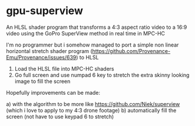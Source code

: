 # gpu-superview
An HLSL shader program that transforms a 4:3 aspect ratio video to a 16:9 video using the GoPro SuperView method in real time in MPC-HC

I'm no programmer but i somehow managed to port a simple non linear horizontal stretch shader program (https://github.com/Provenance-Emu/Provenance/issues/639) to HLSL


1. Load the HLSL file into MPC-HC shaders
2. Go full screen and use numpad 6 key to stretch the extra skinny looking image to fill the screen

Hopefully improvements can be made:

  a) with the algorithm to be more like https://github.com/Niek/superview (which i love to apply to my 4:3 drone footage)
  b) automatically fill the screen (not have to use keypad 6 to stretch)
